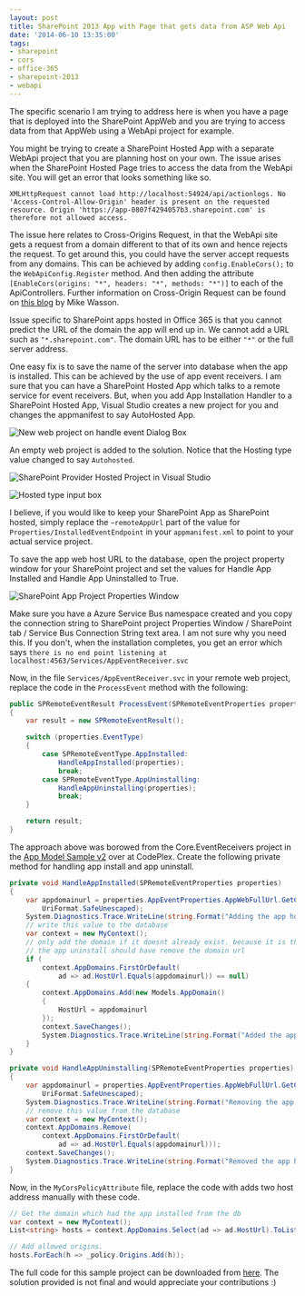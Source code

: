 ```yaml
---
layout: post
title: SharePoint 2013 App with Page that gets data from ASP Web Api
date: '2014-06-10 13:35:00'
tags:
- sharepoint
- cors
- office-365
- sharepoint-2013
- webapi
---
```


The specific scenario I am trying to address here is when you have a page that is deployed into the SharePoint AppWeb and you are trying to access data from that AppWeb using a WebApi project for example.

You might be trying to create a SharePoint Hosted App with a separate WebApi project that you are planning host on your own. The issue arises when the SharePoint Hosted Page tries to access the data from the WebApi site. You will get an error that looks something like so.

`XMLHttpRequest cannot load http://localhost:54924/api/actionlogs. No 'Access-Control-Allow-Origin' header is present on the requested resource. Origin 'https://app-0807f4294057b3.sharepoint.com' is therefore not allowed access.`

The issue here relates to Cross-Origins Request, in that the WebApi site gets a request from a domain different to that of its own and hence rejects the request. To get around this, you could have the server accept requests from any domains. This can be achieved by adding `config.EnableCors();` to the `WebApiConfig.Register` method. And then adding the attribute `[EnableCors(origins: "*", headers: "*", methods: "*")]` to each of the ApiControllers. Further information on Cross-Origin Request can be found on [this blog](http://www.asp.net/web-api/overview/security/enabling-cross-origin-requests-in-web-api "Enabling Cross-Origin Requests in APS.NET Web API") by Mike Wasson.

Issue specific to SharePoint apps hosted in Office 365 is that you cannot predict the URL of the domain the app will end up in. We cannot add a URL such as `"*.sharepoint.com"`. The domain URL has to be either `"*"` or the full server address.

One easy fix is to save the name of the server into database when the app is installed. This can be achieved by the use of app event receivers. I am sure that you can have a SharePoint Hosted App which talks to a remote service for event receivers. But, when you add App Installation Handler to a SharePoint Hosted App, Visual Studio creates a new project for you and changes the appmanifest to say AutoHosted App.

![New web project on handle event Dialog Box](http://chekkanz.files.wordpress.com/2014/06/create-new-project-dialog.png)

An empty web project is added to the solution. Notice that the Hosting type value changed to say `Autohosted`.

![SharePoint Provider Hosted Project in Visual Studio](http://chekkanz.files.wordpress.com/2014/06/new-web-project.png)

![Hosted type input box](http://chekkanz.files.wordpress.com/2014/06/hosting-type.png)

I believe, if you would like to keep your SharePoint App as SharePoint hosted, simply replace the `~remoteAppUrl` part of the value for `Properties/InstalledEventEndpoint` in your `appmanifest.xml` to point to your actual service project.

To save the app web host URL to the database, open the project property window for your SharePoint project and set the values for Handle App Installed and Handle App Uninstalled to True.

![SharePoint App Project Properties Window](http://chekkanz.files.wordpress.com/2014/06/spproject-properties.png)

Make sure you have a Azure Service Bus namespace created and you copy the connection string to SharePoint project Properties Window / SharePoint tab / Service Bus Connection String text area. I am not sure why you need this. If you don't, when the installation completes, you get an error which says `there is no end point listening at localhost:4563/Services/AppEventReceiver.svc`

Now, in the file `Services/AppEventReceiver.svc` in your remote web project, replace the code in the `ProcessEvent` method with the following:

```csharp
public SPRemoteEventResult ProcessEvent(SPRemoteEventProperties properties)
{
    var result = new SPRemoteEventResult();

    switch (properties.EventType)
    {
        case SPRemoteEventType.AppInstalled:
            HandleAppInstalled(properties);
            break;
        case SPRemoteEventType.AppUninstalling:
            HandleAppUninstalling(properties);
            break;
    }

    return result;
}
```
The approach above was borowed from the Core.EventReceivers project in the [App Model Sample v2](https://officeams.codeplex.com/) over at CodePlex.
Create the following private method for handling app install and app uninstall.

```csharp
private void HandleAppInstalled(SPRemoteEventProperties properties)
{
    var appdomainurl = properties.AppEventProperties.AppWebFullUrl.GetComponents(UriComponents.SchemeAndServer,
        UriFormat.SafeUnescaped);
    System.Diagnostics.Trace.WriteLine(string.Format("Adding the app host domain url to db: {0}", appdomainurl));
    // write this value to the database
    var context = new MyContext();
    // only add the domain if it doesnt already exist. because it is the primary key
    // the app uninstall should have remove the domain url
    if (
        context.AppDomains.FirstOrDefault(
            ad => ad.HostUrl.Equals(appdomainurl)) == null)
    {
        context.AppDomains.Add(new Models.AppDomain()
        {
            HostUrl = appdomainurl
        });
        context.SaveChanges();
        System.Diagnostics.Trace.WriteLine(string.Format("Added the app host domain url to db: {0}", appdomainurl));
    }
}

private void HandleAppUninstalling(SPRemoteEventProperties properties)
{
    var appdomainurl = properties.AppEventProperties.AppWebFullUrl.GetComponents(UriComponents.SchemeAndServer,
        UriFormat.SafeUnescaped);
    System.Diagnostics.Trace.WriteLine(string.Format("Removing the app host domain url to db: {0}", appdomainurl));
    // remove this value from the database
    var context = new MyContext();
    context.AppDomains.Remove(
        context.AppDomains.FirstOrDefault(
            ad => ad.HostUrl.Equals(appdomainurl)));
    context.SaveChanges();
    System.Diagnostics.Trace.WriteLine(string.Format("Removed the app host domain url to db: {0}", appdomainurl));
}
```

Now, in the `MyCorsPolicyAttribute` file, replace the code with adds two host address manually with these code.

```csharp
// Get the domain which had the app installed from the db
var context = new MyContext();
List<string> hosts = context.AppDomains.Select(ad => ad.HostUrl).ToList();

// Add allowed origins.
hosts.ForEach(h => _policy.Origins.Add(h));
```

The full code for this sample project can be downloaded from [here](https://github.com/chekkan/SPHostedPagesWebApi "SharePoint Hosted Pages GitHub Repository"). The solution provided is not final and would appreciate your contributions :)